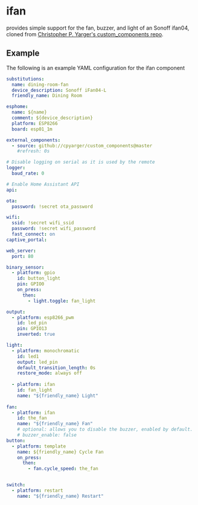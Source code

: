 # ifan

provides simple support for the fan, buzzer, and light of an Sonoff ifan04, cloned from
[Christopher P. Yarger's custom_components repo](https://github.com/cpyarger/custom_components).

## Example

The following is an example YAML configuration for the ifan component


```yaml
substitutions:
  name: dining-room-fan
  device_description: Sonoff iFan04-L
  friendly_name: Dining Room

esphome:
  name: ${name}
  comment: ${device_description}
  platform: ESP8266
  board: esp01_1m

external_components:
  - source: github://cpyarger/custom_components@master
    #refresh: 0s

# Disable logging on serial as it is used by the remote
logger:
  baud_rate: 0

# Enable Home Assistant API
api:

ota:
  password: !secret ota_password

wifi:
  ssid: !secret wifi_ssid
  password: !secret wifi_password
  fast_connect: on
captive_portal:

web_server:
  port: 80

binary_sensor:
  - platform: gpio
    id: button_light
    pin: GPIO0
    on_press:
      then:
        - light.toggle: fan_light

output:
  - platform: esp8266_pwm
    id: led_pin
    pin: GPIO13
    inverted: true

light:
  - platform: monochromatic
    id: led1
    output: led_pin
    default_transition_length: 0s
    restore_mode: always off
    
  - platform: ifan
    id: fan_light
    name: "${friendly_name} Light"
    
fan:
  - platform: ifan
    id: the_fan
    name: "${friendly_name} Fan"
    # optional: allows you to disable the buzzer, enabled by default. 
    # buzzer_enable: false 
button:
  - platform: template
    name: ${friendly_name} Cycle Fan
    on_press:
      then:
        - fan.cycle_speed: the_fan


switch:
  - platform: restart
    name: "${friendly_name} Restart"
```
